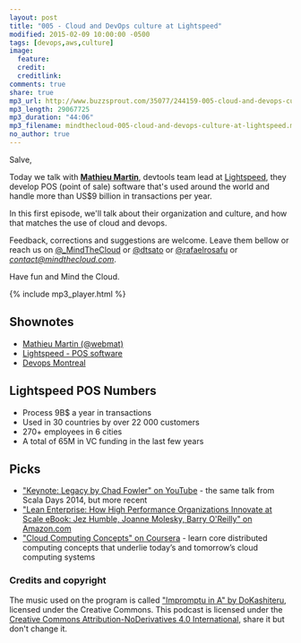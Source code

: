 ```yaml
---
layout: post
title: "005 - Cloud and DevOps culture at Lightspeed"
modified: 2015-02-09 10:00:00 -0500
tags: [devops,aws,culture]
image:
  feature:
  credit:
  creditlink:
comments: true
share: true
mp3_url: http://www.buzzsprout.com/35077/244159-005-cloud-and-devops-culture-at-lightspeed.mp3
mp3_length: 29067725
mp3_duration: "44:06"
mp3_filename: mindthecloud-005-cloud-and-devops-culture-at-lightspeed.mp3
no_author: true
---
```

Salve,

Today we talk with **[Mathieu Martin](https://twitter.com/webmat)**, devtools team lead at [Lightspeed](http://www.lightspeedpos.com/), they develop POS (point of sale) software that's used around the world and handle more than US$9 billion in transactions per year.

In this first episode, we'll talk about their organization and culture, and how that matches the use of cloud and devops.

Feedback, corrections and suggestions are welcome. Leave them bellow or reach us on [@_MindTheCloud](https://twitter.com/_MindTheCloud) or [@dtsato](https://twitter.com/dtsato) or [@rafaelrosafu](https://twitter.com/rafaelrosafu) or *contact@mindthecloud.com*.

Have fun and Mind the Cloud.

{% include mp3_player.html %}

## Shownotes
* [Mathieu Martin (@webmat)](https://twitter.com/webmat)
* [Lightspeed - POS software](http://www.lightspeedpos.com/)
* [Devops Montreal](http://www.devopsmtl.com/)

## Lightspeed POS Numbers
* Process 9B$ a year in transactions
* Used in 30 countries by over 22 000 customers
* 270+ employees in 6 cities
* A total of 65M in VC funding in the last few years

## Picks
* ["Keynote: Legacy by Chad Fowler" on YouTube](https://www.youtube.com/watch?v=YruzQgWdv48) - the same talk from Scala Days 2014, but more recent
* ["Lean Enterprise: How High Performance Organizations Innovate at Scale eBook: Jez Humble, Joanne Molesky, Barry O'Reilly" on Amazon.com](http://www.amazon.com/Lean-Enterprise-Performance-Organizations-Innovate-ebook/dp/B00QL5MSF8/ref=sr_1_2?ie=UTF8&qid=1423182417&sr=8-2&keywords=the+lean+enterprise)
* ["Cloud Computing Concepts" on Coursera](https://www.coursera.org/course/cloudcomputing) - learn core distributed computing concepts that underlie today’s and tomorrow’s cloud computing systems

### Credits and copyright
The music used on the program is called ["Impromptu in A" by DoKashiteru](http://dig.ccmixter.org/files/DoKashiteru/24766), licensed under the Creative Commons. This podcast is licensed under the [Creative Commons Attribution-NoDerivatives 4.0 International](https://creativecommons.org/licenses/by-nd/4.0/), share it but don't change it.
